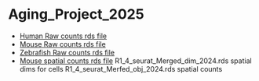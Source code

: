 # Aging_Project_2025

- [Human Raw counts rds file](https://drive.google.com/drive/folders/1TgicBR7ZCWLxKoAv7lq_BVqWSk3dheW3?usp=drive_link)
- [Mouse Raw counts rds file](https://drive.google.com/drive/folders/YOUR_MOUSE_FOLDER_ID)
- [Zebrafish Raw counts rds file](https://drive.google.com/drive/folders/YOUR_ZEBRAFISH_FOLDER_ID)
- [Mouse spatial counts rds file](https://drive.google.com/drive/folders/1ab9MkdQbcHMV332XaQ9N33m8p0nWt6PB?usp=drive_link)
R1_4_seurat_Merged_dim_2024.rds spatial dims for cells
R1_4_seurat_Merfed_obj_2024.rds spatial counts
